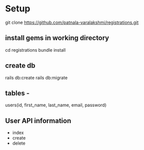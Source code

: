 # Setup

git clone https://github.com/patnala-varalakshmi/registrations.git 

## install gems in working directory
cd registrations
bundle install

## create db
rails db:create
rails db:migrate

## tables -

users(id, first_name, last_name, email, password)


## User API information

- index
- create
- delete



